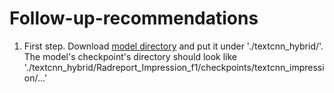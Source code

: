 # Follow-up-recommendations

1. First step. Download [model directory](https://drive.google.com/drive/folders/13-Z3LSTABo1o18RnE0jbIkrzIexn_K7W?usp=drive_link) and put it under './textcnn_hybrid/'. The model's checkpoint's directory should look like './textcnn_hybrid/Radreport_Impression_f1/checkpoints/textcnn_impression/...' 